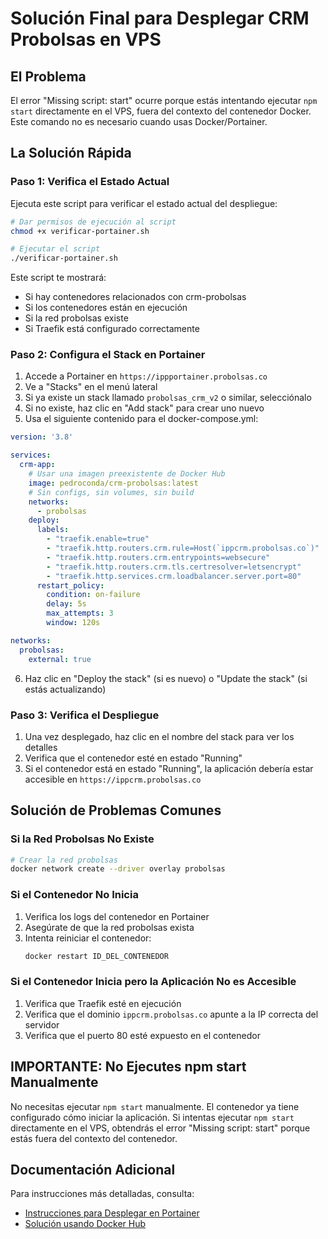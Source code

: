 # Solución Final para Desplegar CRM Probolsas en VPS

## El Problema

El error "Missing script: start" ocurre porque estás intentando ejecutar `npm start` directamente en el VPS, fuera del contexto del contenedor Docker. Este comando no es necesario cuando usas Docker/Portainer.

## La Solución Rápida

### Paso 1: Verifica el Estado Actual

Ejecuta este script para verificar el estado actual del despliegue:

```bash
# Dar permisos de ejecución al script
chmod +x verificar-portainer.sh

# Ejecutar el script
./verificar-portainer.sh
```

Este script te mostrará:
- Si hay contenedores relacionados con crm-probolsas
- Si los contenedores están en ejecución
- Si la red probolsas existe
- Si Traefik está configurado correctamente

### Paso 2: Configura el Stack en Portainer

1. Accede a Portainer en `https://ippportainer.probolsas.co`
2. Ve a "Stacks" en el menú lateral
3. Si ya existe un stack llamado `probolsas_crm_v2` o similar, selecciónalo
4. Si no existe, haz clic en "Add stack" para crear uno nuevo
5. Usa el siguiente contenido para el docker-compose.yml:

```yaml
version: '3.8'

services:
  crm-app:
    # Usar una imagen preexistente de Docker Hub
    image: pedroconda/crm-probolsas:latest
    # Sin configs, sin volumes, sin build
    networks:
      - probolsas
    deploy:
      labels:
        - "traefik.enable=true"
        - "traefik.http.routers.crm.rule=Host(`ippcrm.probolsas.co`)"
        - "traefik.http.routers.crm.entrypoints=websecure"
        - "traefik.http.routers.crm.tls.certresolver=letsencrypt"
        - "traefik.http.services.crm.loadbalancer.server.port=80"
      restart_policy:
        condition: on-failure
        delay: 5s
        max_attempts: 3
        window: 120s

networks:
  probolsas:
    external: true
```

6. Haz clic en "Deploy the stack" (si es nuevo) o "Update the stack" (si estás actualizando)

### Paso 3: Verifica el Despliegue

1. Una vez desplegado, haz clic en el nombre del stack para ver los detalles
2. Verifica que el contenedor esté en estado "Running"
3. Si el contenedor está en estado "Running", la aplicación debería estar accesible en `https://ippcrm.probolsas.co`

## Solución de Problemas Comunes

### Si la Red Probolsas No Existe

```bash
# Crear la red probolsas
docker network create --driver overlay probolsas
```

### Si el Contenedor No Inicia

1. Verifica los logs del contenedor en Portainer
2. Asegúrate de que la red probolsas exista
3. Intenta reiniciar el contenedor:
   ```bash
   docker restart ID_DEL_CONTENEDOR
   ```

### Si el Contenedor Inicia pero la Aplicación No es Accesible

1. Verifica que Traefik esté en ejecución
2. Verifica que el dominio `ippcrm.probolsas.co` apunte a la IP correcta del servidor
3. Verifica que el puerto 80 esté expuesto en el contenedor

## IMPORTANTE: No Ejecutes npm start Manualmente

No necesitas ejecutar `npm start` manualmente. El contenedor ya tiene configurado cómo iniciar la aplicación. Si intentas ejecutar `npm start` directamente en el VPS, obtendrás el error "Missing script: start" porque estás fuera del contexto del contenedor.

## Documentación Adicional

Para instrucciones más detalladas, consulta:

- [Instrucciones para Desplegar en Portainer](INSTRUCCIONES-PORTAINER.md)
- [Solución usando Docker Hub](instrucciones-solucion-dockerhub.md)

